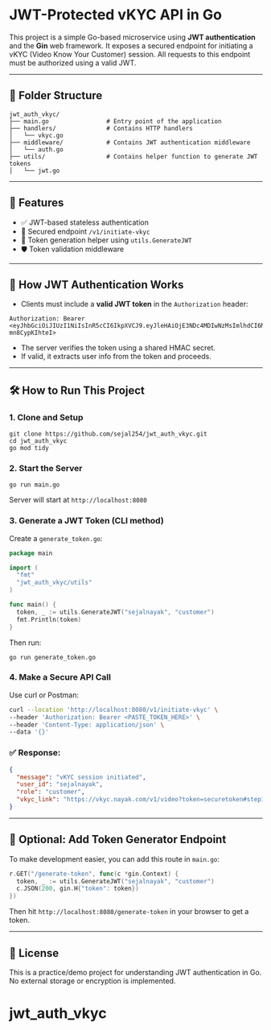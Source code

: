 # JWT-Protected vKYC API in Go

This project is a simple Go-based microservice using **JWT authentication** and the **Gin** web framework. It exposes a secured endpoint for initiating a vKYC (Video Know Your Customer) session. All requests to this endpoint must be authorized using a valid JWT.

---

## 📂 Folder Structure

```
jwt_auth_vkyc/
├── main.go                # Entry point of the application
├── handlers/              # Contains HTTP handlers
│   └── vkyc.go
├── middleware/            # Contains JWT authentication middleware
│   └── auth.go
├── utils/                 # Contains helper function to generate JWT tokens
│   └── jwt.go
```

---

## 🚀 Features

- ✅ JWT-based stateless authentication
- 🔐 Secured endpoint `/v1/initiate-vkyc`
- 🔧 Token generation helper using `utils.GenerateJWT`
- 🛡️ Token validation middleware

---

## 🔑 How JWT Authentication Works

- Clients must include a **valid JWT token** in the `Authorization` header:

```
Authorization: Bearer <eyJhbGciOiJIUzI1NiIsInR5cCI6IkpXVCJ9.eyJleHAiOjE3NDc4MDIwNzMsImlhdCI6MTc0Nzc5ODQ3Mywicm9sZSI6ImN1c3RvbWVyIiwic3ViIjoic2VqYWxuYXlhayJ9.Z75V2N6bb3OqRVHdcwvIjJm6gaQqpN-mn8CypKIhteI>
```

- The server verifies the token using a shared HMAC secret.
- If valid, it extracts user info from the token and proceeds.

---

## 🛠️ How to Run This Project

### 1. Clone and Setup
```
git clone https://github.com/sejal254/jwt_auth_vkyc.git
cd jwt_auth_vkyc
go mod tidy
```

### 2. Start the Server
```
go run main.go
```
Server will start at `http://localhost:8080`

### 3. Generate a JWT Token (CLI method)
Create a `generate_token.go`:
```go
package main

import (
  "fmt"
  "jwt_auth_vkyc/utils"
)

func main() {
  token, _ := utils.GenerateJWT("sejalnayak", "customer")
  fmt.Println(token)
}
```
Then run:
```
go run generate_token.go
```

### 4. Make a Secure API Call
Use curl or Postman:

```bash
curl --location 'http://localhost:8080/v1/initiate-vkyc' \
--header 'Authorization: Bearer <PASTE_TOKEN_HERE>' \
--header 'Content-Type: application/json' \
--data '{}'
```

### ✅ Response:
```json
{
  "message": "vKYC session initiated",
  "user_id": "sejalnayak",
  "role": "customer",
  "vkyc_link": "https://vkyc.nayak.com/v1/video?token=securetoken#step1"
}
```

---

## 🧪 Optional: Add Token Generator Endpoint
To make development easier, you can add this route in `main.go`:
```go
r.GET("/generate-token", func(c *gin.Context) {
  token, _ := utils.GenerateJWT("sejalnayak", "customer")
  c.JSON(200, gin.H{"token": token})
})
```

Then hit `http://localhost:8080/generate-token` in your browser to get a token.

---

## 📄 License
This is a practice/demo project for understanding JWT authentication in Go. No external storage or encryption is implemented.
# jwt_auth_vkyc
